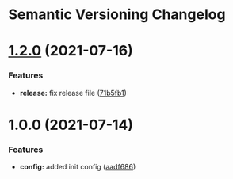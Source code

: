 # Semantic Versioning Changelog

# [1.2.0](https://github.com/ankurshaswat/test/compare/another-v1.1.0...another-v1.2.0) (2021-07-16)


### Features

* **release:** fix release file ([71b5fb1](https://github.com/ankurshaswat/test/commit/71b5fb1c300ff6d7fd5079507d5a0bb3354df425))

# 1.0.0 (2021-07-14)


### Features

* **config:** added init config ([aadf686](https://github.com/ankurshaswat/test/commit/aadf6864747ad9ea42607a24182d4eb6718f7546))
